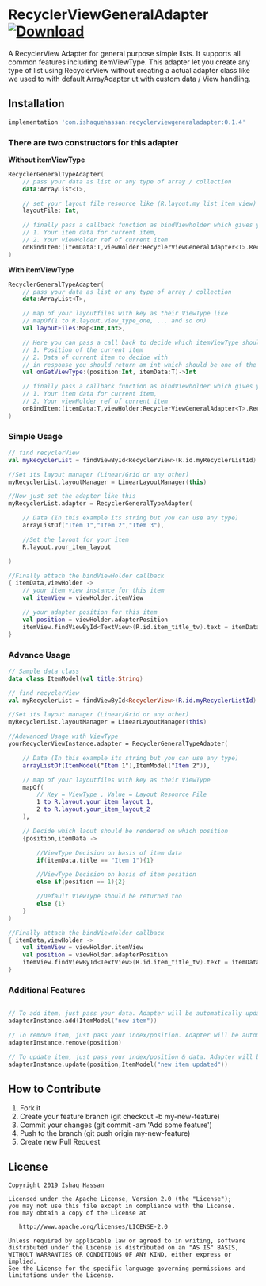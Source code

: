 # RecyclerViewGeneralAdapter [![Download](https://api.bintray.com/packages/ishaquehassan/RecyclerViewGeneralAdapter/com.ishaquehassan.recyclerviewgeneraladapter/images/download.svg)](https://bintray.com/ishaquehassan/RecyclerViewGeneralAdapter/com.ishaquehassan.recyclerviewgeneraladapter)
A RecyclerView Adapter for general purpose simple lists. It supports all common features including itemViewType. This adapter let you create any type of list using RecyclerView without creating a actual adapter class like we used to with default ArrayAdapter ut with custom data / View handling.

## Installation
```groovy
implementation 'com.ishaquehassan:recyclerviewgeneraladapter:0.1.4'
```

### There are two constructors for this adapter
**Without itemViewType**
```kotlin
RecyclerGeneralTypeAdapter(
    // pass your data as list or any type of array / collection
    data:ArrayList<T>,

    // set your layout file resource like (R.layout.my_list_item_view)
    layoutFile: Int,

    // finally pass a callback function as bindViewholder which gives you 2 inputs
    // 1. Your item data for current item,
    // 2. Your viewHolder ref of current item
    onBindItem:(itemData:T,viewHolder:RecyclerViewGeneralAdapter<T>.RecyclerGeneralViewHolder)->Unit
)
```
**With itemViewType**
```kotlin
RecyclerGeneralTypeAdapter(
    // pass your data as list or any type of array / collection
    data:ArrayList<T>,

    // map of your layoutfiles with key as their ViewType like
    // mapOf(1 to R.layout.view_type_one, ... and so on)
    val layoutFiles:Map<Int,Int>,

    // Here you can pass a call back to decide which itemViewType should be rendered & it gives you 2 inputs for that
    // 1. Position of the current item
    // 2. Data of current item to decide with
    // in response you should return am int which should be one of the keys of your map which you'd defined above
    val onGetViewType:(position:Int, itemData:T)->Int

    // finally pass a callback function as bindViewholder which gives you 2 inputs
    // 1. Your item data for current item,
    // 2. Your viewHolder ref of current item
    onBindItem:(itemData:T,viewHolder:RecyclerViewGeneralAdapter<T>.RecyclerGeneralViewHolder)->Unit
)
```

### Simple Usage
```kotlin
// find recyclerView
val myRecyclerList = findViewById<RecyclerView>(R.id.myRecyclerListId)

//Set its layout manager (Linear/Grid or any other)
myRecyclerList.layoutManager = LinearLayoutManager(this)

//Now just set the adapter like this
myRecyclerList.adapter = RecyclerGeneralTypeAdapter(

    // Data (In this example its string but you can use any type)
    arrayListOf("Item 1","Item 2","Item 3"),

    //Set the layout for your item
    R.layout.your_item_layout

)

//Finally attach the bindViewHolder callback
{ itemData,viewHolder ->
    // your item view instance for this item
    val itemView = viewHolder.itemView

    // your adapter position for this item
    val position = viewHolder.adapterPosition
    itemView.findViewById<TextView>(R.id.item_title_tv).text = itemData
}
```

### Advance Usage
```kotlin
// Sample data class
data class ItemModel(val title:String)

// find recyclerView
val myRecyclerList = findViewById<RecyclerView>(R.id.myRecyclerListId)

//Set its layout manager (Linear/Grid or any other)
myRecyclerList.layoutManager = LinearLayoutManager(this)

//Adavanced Usage with ViewType
yourRecyclerViewInstance.adapter = RecyclerGeneralTypeAdapter(

    // Data (In this example its string but you can use any type)
    arrayListOf(ItemModel("Item 1"),ItemModel("Item 2")),

    // map of your layoutfiles with key as their ViewType
    mapOf(
        // Key = ViewType , Value = Layout Resource File
        1 to R.layout.your_item_layout_1,
        2 to R.layout.your_item_layout_2
    ),

    // Decide which laout should be rendered on which position
    {position,itemData ->

        //ViewType Decision on basis of item data
        if(itemData.title == "Item 1"){1}

        //ViewType Decision on basis of item position
        else if(position == 1){2}

        //Default ViewType should be returned too
        else {1}
    }
)

//Finally attach the bindViewHolder callback
{ itemData,viewHolder ->
    val itemView = viewHolder.itemView
    val position = viewHolder.adapterPosition
    itemView.findViewById<TextView>(R.id.item_title_tv).text = itemData.title
}
```

### Additional Features
```kotlin

// To add item, just pass your data. Adapter will be automatically updated
adapterInstance.add(ItemModel("new item"))

// To remove item, just pass your index/position. Adapter will be automatically updated
adapterInstance.remove(position)

// To update item, just pass your index/position & data. Adapter will be automatically updated
adapterInstance.update(position,ItemModel("new item updated"))
```

##  How to Contribute
1. Fork it
2. Create your feature branch (git checkout -b my-new-feature)
3. Commit your changes (git commit -am 'Add some feature')
4. Push to the branch (git push origin my-new-feature)
5. Create new Pull Request


## License

    Copyright 2019 Ishaq Hassan

    Licensed under the Apache License, Version 2.0 (the "License");
    you may not use this file except in compliance with the License.
    You may obtain a copy of the License at

       http://www.apache.org/licenses/LICENSE-2.0

    Unless required by applicable law or agreed to in writing, software
    distributed under the License is distributed on an "AS IS" BASIS,
    WITHOUT WARRANTIES OR CONDITIONS OF ANY KIND, either express or implied.
    See the License for the specific language governing permissions and
    limitations under the License.